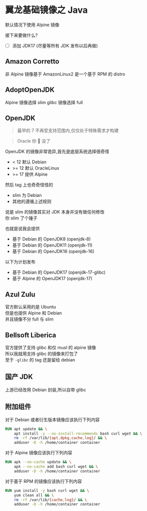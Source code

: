 # 翼龙基础镜像之 Java

默认情况下使用 Alpine 镜像

接下来要做什么?

- [ ] 添加 JDK17 (尽量等所有 JDK 发布以后再做)

## Amazon Corretto

非 Alpine 镜像基于 AmazonLinux2 是一个基于 RPM 的 distro

## AdoptOpenJDK

Alpine 镜像选择 slim
glibc 镜像选择 full

## OpenJDK

> 最早的 7 不再受支持范围内,仅仅处于特殊需求才构建

> Oracle 你 🐴 没了

OpenJDK 的镜像非常诡异,首先是底层系统选择很奇怪

- < 12 默认 Debian
- \>= 12 默认 OracleLinux
- \>= 17 提供 Alpine

然后 tag 上也奇奇怪怪的

- slim 为 Debian
- 其他的遵循上述规则

说是 slim 的镜像其实对 JDK 本身并没有做任何修改  
你 slim 了个锤子

也就是说我会提供

- 基于 Debian 的 OpenJDK8 (openjdk-8)
- 基于 Debian 的 OpenJDK11 (openjdk-11)
- 基于 Debian 的 OpenJDK16 (openjdk-16)

以下为计划发布

- 基于 Debian 的 OpenJDK17 (openjdk-17-glibc)
- 基于 Alpine 的 OpenJDK17 (openjdk-17)

## Azul Zulu

官方默认采用的是 Ubuntu  
但是也提供 Alpine 和 Debian  
并且镜像不分 full 与 slim

## Bellsoft Liberica

官方提供了支持 glibc 和仅 musl 的 alpine 镜像  
所以我就用支持 glibc 的镜像来打包了  
至于 `-glibc` 的 tag 还是留给 debian

## 国产 JDK

上游已经改用 Debian 封装,所以自带 glibc

## 附加组件

对于 Debian 或者衍生版本镜像应该执行下列内容

```dockerfile
RUN apt update && \
    apt install -y --no-install-recommends bash curl wget && \
    rm -rf /var/lib/{apt,dpkg,cache,log}/ && \
    adduser -D -h /home/container container
```

对于 Alpine 镜像应该执行下列内容

```dockerfile
RUN apk --no-cache update && \
    apk --no-cache add bash curl wget && \
    adduser -D -h /home/container container
```

对于基于 RPM 的镜像应该执行下列内容

```dockerfile
RUN yum install -y bash curl wget && \
    yum clean all && \
    rm -rf /var/lib/{cache,log}/ && \
    adduser -D -h /home/container container
```
